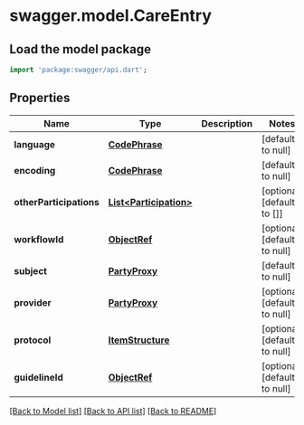 # swagger.model.CareEntry

## Load the model package
```dart
import 'package:swagger/api.dart';
```

## Properties
Name | Type | Description | Notes
------------ | ------------- | ------------- | -------------
**language** | [**CodePhrase**](CodePhrase.md) |  | [default to null]
**encoding** | [**CodePhrase**](CodePhrase.md) |  | [default to null]
**otherParticipations** | [**List&lt;Participation&gt;**](Participation.md) |  | [optional] [default to []]
**workflowId** | [**ObjectRef**](ObjectRef.md) |  | [optional] [default to null]
**subject** | [**PartyProxy**](PartyProxy.md) |  | [default to null]
**provider** | [**PartyProxy**](PartyProxy.md) |  | [optional] [default to null]
**protocol** | [**ItemStructure**](ItemStructure.md) |  | [optional] [default to null]
**guidelineId** | [**ObjectRef**](ObjectRef.md) |  | [optional] [default to null]

[[Back to Model list]](../README.md#documentation-for-models) [[Back to API list]](../README.md#documentation-for-api-endpoints) [[Back to README]](../README.md)

